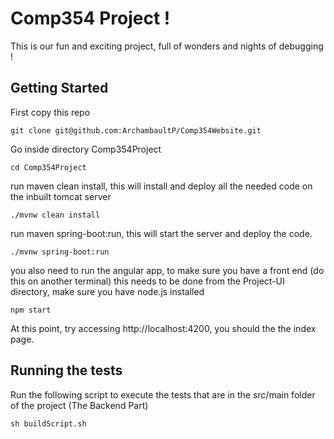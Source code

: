 # Comp354 Project ! 

This is our fun and exciting project, full of wonders and nights of debugging !

## Getting Started

First copy this repo

```
git clone git@github.com:ArchambaultP/Comp354Website.git
```

Go inside directory Comp354Project

```
cd Comp354Project
```
run maven clean install, this will install and deploy all the needed code on 
the inbuilt tomcat server

```
./mvnw clean install
```

run maven spring-boot:run, this will start the server and deploy the code. 
```
./mvnw spring-boot:run
```

you also need to run the angular app, to make sure you have a front end (do this on another terminal) 
this needs to be done from the Project-UI directory, make sure you have node.js installed
```
npm start
```

At this point, try accessing http://localhost:4200, you should the the index page.

## Running the tests

Run the following script to execute the tests that are in the src/main folder of the project (The Backend Part)
```
sh buildScript.sh
```

